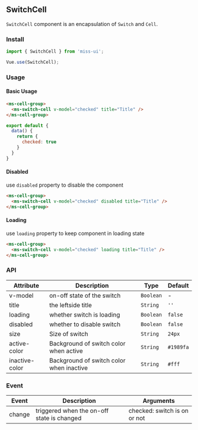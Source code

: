 ## SwitchCell
`SwitchCell` component is an encapsulation of `Switch` and `Cell`.

### Install
``` javascript
import { SwitchCell } from 'miss-ui';

Vue.use(SwitchCell);
```

### Usage

#### Basic Usage

```html
<ms-cell-group>
  <ms-switch-cell v-model="checked" title="Title" />
</ms-cell-group>
```

```javascript
export default {
  data() {
    return {
      checked: true
    }
  }
}
```


#### Disabled
use `disabled` property to disable the component

```html
<ms-cell-group>
  <ms-switch-cell v-model="checked" disabled title="Title" />
</ms-cell-group>
```


#### Loading
use `loading` property to keep component in loading state

```html
<ms-cell-group>
  <ms-switch-cell v-model="checked" loading title="Title" />
</ms-cell-group>
```

### API

| Attribute | Description | Type | Default |
|------|------|------|------|
| v-model | on-off state of the switch | `Boolean` | - |
| title | the leftside title |  `String` | `''` |
| loading | whether switch is loading |  `Boolean` | `false` |
| disabled | whether to disable switch |  `Boolean` | `false` |
| size | Size of switch | `String` | `24px` |
| active-color | Background of switch color when active | `String` | `#1989fa` |
| inactive-color | Background of switch color when inactive | `String` | `#fff` |

### Event

| Event | Description | Arguments |
|------|------|------|
| change | triggered when the on-off state is changed | checked: switch is on or not |
